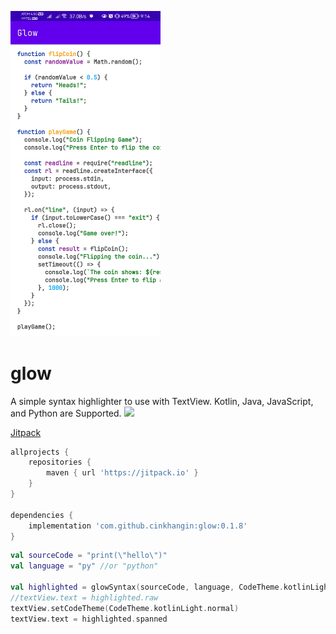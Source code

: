 <img src="screenshots/javascript.jpg" alt="screenshot" width="240"></img>

# glow 
A simple syntax highlighter to use with TextView. Kotlin, Java, JavaScript, and Python are Supported.
[![](https://jitpack.io/v/cinkhangin/glow.svg)](https://jitpack.io/#cinkhangin/glow)

[Jitpack](https://jitpack.io/#cinkhangin/glow)

```groovy
allprojects {
    repositories {
        maven { url 'https://jitpack.io' }
    }
}

dependencies {
    implementation 'com.github.cinkhangin:glow:0.1.8'
}
```

```kotlin
val sourceCode = "print(\"hello\")"
val language = "py" //or "python"

val highlighted = glowSyntax(sourceCode, language, CodeTheme.kotlinLight)
//textView.text = highlighted.raw 
textView.setCodeTheme(CodeTheme.kotlinLight.normal)
textView.text = highlighted.spanned
```
